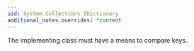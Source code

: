```yaml
---
uid: System.Collections.IDictionary
additional_notes.overrides: *content
---
```


<p>The implementing class must have a means to compare keys.</p>


